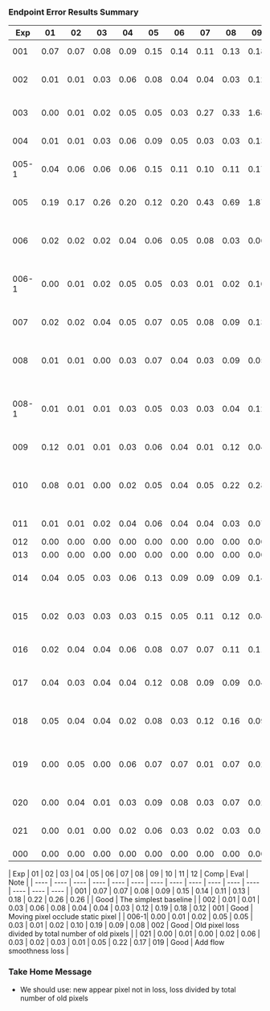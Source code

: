 ### Endpoint Error Results Summary

| Exp  | 01   | 02   | 03   | 04   | 05   | 06   | 07   | 08   | 09   | 10   | 11   | 12   | Comp | Eval | Note |
| ---- | ---- | ---- | ---- | ---- | ---- | ---- | ---- | ---- | ---- | ---- | ---- | ---- | ---- | ---- | ---- |
| 001  | 0.07 | 0.07 | 0.08 | 0.09 | 0.15 | 0.14 | 0.11 | 0.13 | 0.18 | 0.22 | 0.26 | 0.26 |      | Good | The simplest baseline |
| 002  | 0.01 | 0.01 | 0.03 | 0.06 | 0.08 | 0.04 | 0.04 | 0.03 | 0.12 | 0.19 | 0.18 | 0.12 | 001  | Good | Moving pixel occlude static pixel |
| 003  | 0.00 | 0.01 | 0.02 | 0.05 | 0.05 | 0.03 | 0.27 | 0.33 | 1.68 | 1.74 | 0.15 | 0.33 | 002  | Bad  | New appear pixel not in loss |
| 004  | 0.01 | 0.01 | 0.03 | 0.06 | 0.09 | 0.05 | 0.03 | 0.03 | 0.13 | 0.17 | 0.17 | 0.10 | 002  | Good | Decompose x and y |
| 005-1| 0.04 | 0.06 | 0.06 | 0.06 | 0.15 | 0.11 | 0.10 | 0.11 | 0.17 | 0.17 | ---- | ---- | 002  | Bad  | Neural net predict disappear |
| 005  | 0.19 | 0.17 | 0.26 | 0.20 | 0.12 | 0.20 | 0.43 | 0.69 | 1.87 | 2.25 | 0.81 | 0.56 | 003  | Bad  | Neural net predict disappear |
| 006  | 0.02 | 0.02 | 0.02 | 0.04 | 0.06 | 0.05 | 0.08 | 0.03 | 0.06 | 0.10 | 0.15 | 0.12 | 005-1| Good | Old pixel loss divided by total number of old pixels | 
| 006-1| 0.00 | 0.01 | 0.02 | 0.05 | 0.05 | 0.03 | 0.01 | 0.02 | 0.10 | 0.19 | 0.09 | 0.08 | 002  | Good | Old pixel loss divided by total number of old pixels |
| 007  | 0.02 | 0.02 | 0.04 | 0.05 | 0.07 | 0.05 | 0.08 | 0.09 | 0.13 | 0.15 | 0.19 | 0.18 | 006  | Bad  | Use avearge value at occlusion |
| 008  | 0.01 | 0.01 | 0.00 | 0.03 | 0.07 | 0.04 | 0.03 | 0.09 | 0.05 | 0.06 | 0.12 | 0.97 | 006  | Bad  | New appear and occlude location both not in loss |
| 008-1| 0.01 | 0.01 | 0.01 | 0.03 | 0.05 | 0.03 | 0.03 | 0.04 | 0.12 | 0.05 | 0.12 | 0.13 | 008  | Good | Extra loss for total number of new and conflicting pixels |
| 009  | 0.12 | 0.01 | 0.01 | 0.03 | 0.06 | 0.04 | 0.01 | 0.12 | 0.04 | 0.07 | 0.14 | 0.83 | 008  | Bad  | Decompose x and y |
| 010  | 0.08 | 0.01 | 0.00 | 0.02 | 0.05 | 0.04 | 0.05 | 0.22 | 0.28 | 0.05 | 0.13 | 0.94 | 008  | Bad  | Wider network, proves exp008 is bad |
| 011  | 0.01 | 0.01 | 0.02 | 0.04 | 0.06 | 0.04 | 0.04 | 0.03 | 0.07 | 0.12 | 0.12 | 0.11 | 006  | Good | Wider network |
| 012  | 0.00 | 0.00 | 0.00 | 0.00 | 0.00 | 0.00 | 0.00 | 0.00 | 0.00 | 0.00 | 0.00 | 0.00 | 000  |      | |
| 013  | 0.00 | 0.00 | 0.00 | 0.00 | 0.00 | 0.00 | 0.00 | 0.00 | 0.00 | 0.00 | 0.00 | 0.00 | 000  |      | |
| 014  | 0.04 | 0.05 | 0.03 | 0.06 | 0.13 | 0.09 | 0.09 | 0.09 | 0.14 | 0.14 | 0.27 | 0.20 | 001  | Good | Predict relative depth |
| 015  | 0.02 | 0.03 | 0.03 | 0.03 | 0.15 | 0.05 | 0.11 | 0.12 | 0.04 | 0.06 | 0.17 | 0.38 | 014  | Good | Old pixel loss divided by total number of old pixels |
| 016  | 0.02 | 0.04 | 0.04 | 0.06 | 0.08 | 0.07 | 0.07 | 0.11 | 0.11 | 0.22 | 0.19 | 0.19 | 014  | Bad  | Bidirectional model |
| 017  | 0.04 | 0.03 | 0.04 | 0.04 | 0.12 | 0.08 | 0.09 | 0.09 | 0.04 | 0.20 | 0.28 | 0.43 | 015  | Bad  | Add a few more layers at the bottom of neural net |
| 018  | 0.05 | 0.04 | 0.04 | 0.02 | 0.08 | 0.03 | 0.12 | 0.16 | 0.09 | 0.06 | 0.13 | 0.38 | 015  | Bad  | Predict depth using only one image |
| 019  | 0.00 | 0.05 | 0.00 | 0.06 | 0.07 | 0.07 | 0.01 | 0.07 | 0.02 | 0.06 | 0.22 | 0.21 | 018  | Good | Add segmentation temporal consistency loss |
| 020  | 0.00 | 0.04 | 0.01 | 0.03 | 0.09 | 0.08 | 0.03 | 0.07 | 0.02 | 0.06 | 0.20 | 0.18 | 019  | Good | Bidirectional model |
| 021  | 0.00 | 0.01 | 0.00 | 0.02 | 0.06 | 0.03 | 0.02 | 0.03 | 0.01 | 0.05 | 0.22 | 0.17 | 019  | Good | Add flow smoothness loss |
| 000  | 0.00 | 0.00 | 0.00 | 0.00 | 0.00 | 0.00 | 0.00 | 0.00 | 0.00 | 0.00 | 0.00 | 0.00 | 000  |      | |

| Exp  | 01   | 02   | 03   | 04   | 05   | 06   | 07   | 08   | 09   | 10   | 11   | 12   | Comp | Eval | Note |
| ---- | ---- | ---- | ---- | ---- | ---- | ---- | ---- | ---- | ---- | ---- | ---- | ---- | ---- | ---- |
| 001  | 0.07 | 0.07 | 0.08 | 0.09 | 0.15 | 0.14 | 0.11 | 0.13 | 0.18 | 0.22 | 0.26 | 0.26 |      | Good | The simplest baseline |
| 002  | 0.01 | 0.01 | 0.03 | 0.06 | 0.08 | 0.04 | 0.04 | 0.03 | 0.12 | 0.19 | 0.18 | 0.12 | 001  | Good | Moving pixel occlude static pixel |
| 006-1| 0.00 | 0.01 | 0.02 | 0.05 | 0.05 | 0.03 | 0.01 | 0.02 | 0.10 | 0.19 | 0.09 | 0.08 | 002  | Good | Old pixel loss divided by total number of old pixels |
| 021  | 0.00 | 0.01 | 0.00 | 0.02 | 0.06 | 0.03 | 0.02 | 0.03 | 0.01 | 0.05 | 0.22 | 0.17 | 019  | Good | Add flow smoothness loss |


### Take Home Message

- We should use: new appear pixel not in loss, loss divided by total number of old pixels
